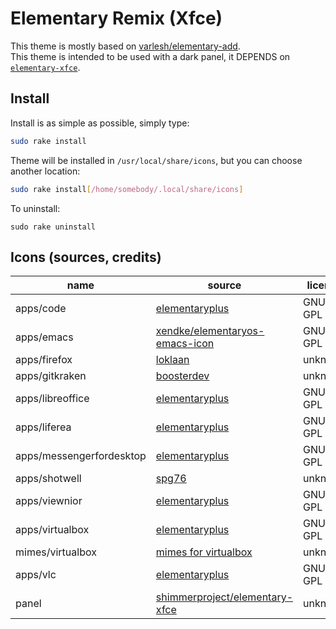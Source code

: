 # Elementary Remix (Xfce)

This theme is mostly based on
[varlesh/elementary-add][varlesh/elementary-add].<br>
This theme is intended to be used with a dark panel,
it DEPENDS on [``elementary-xfce``][shimmerproject/elementary-xfce].

## Install

Install is as simple as possible, simply type:

```sh
sudo rake install
```

Theme will be installed in ``/usr/local/share/icons``, but you can choose
another location:

```sh
sudo rake install[/home/somebody/.local/share/icons]
```

To uninstall:

```
sudo rake uninstall
```

## Icons (sources, credits)

| name                     | source                           | license |
| ------------------------ | -------------------------------- | ------- |
| apps/code                | [elementaryplus][elementaryplus] | GNU GPL |
| apps/emacs               | [xendke/elementaryos-emacs-icon][xendke/elementaryos-emacs-icon] | GNU GPL |
| apps/firefox             | [loklaan][loklaan]               | unknown |
| apps/gitkraken           | [boosterdev][gitkraken.svg]      | unknown |
| apps/libreoffice         | [elementaryplus][elementaryplus] | GNU GPL |
| apps/liferea             | [elementaryplus][elementaryplus] | GNU GPL |
| apps/messengerfordesktop | [elementaryplus][elementaryplus] | GNU GPL |
| apps/shotwell            | [spg76][spg76]                   | unknown |
| apps/viewnior            | [elementaryplus][elementaryplus] | GNU GPL |
| apps/virtualbox          | [elementaryplus][elementaryplus] | GNU GPL |
| mimes/virtualbox         | [mimes for virtualbox][virtualbox-mimes] | unknown |
| apps/vlc                 | [elementaryplus][elementaryplus] | GNU GPL |
| panel                    | [shimmerproject/elementary-xfce][shimmerproject/elementary-xfce] | unknown |


[elementaryplus]: https://github.com/mank319/elementaryPlus
[varlesh/elementary-add]: https://github.com/varlesh/elementary-add
[shimmerproject/elementary-xfce]: https://github.com/shimmerproject/elementary-xfce
[xendke/elementaryos-emacs-icon]: https://github.com/xendke/elementaryos-emacs-icon
[loklaan]: https://loklaan.deviantart.com/
[spg76]: https://spg76.deviantart.com/
[gitkraken.svg]: https://gist.github.com/boosterdev/fa6133c36b3570df96719233e007f65a
[virtualbox-mimes]: https://www.gnome-look.org/p/1012101/
